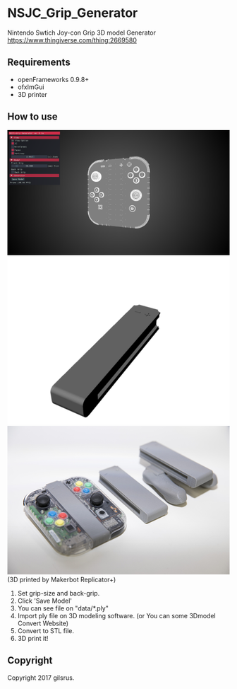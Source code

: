# NSJC_Grip_Generator
Nintendo Swtich Joy-con Grip 3D model Generator 
https://www.thingiverse.com/thing:2669580

## Requirements
- openFrameworks 0.9.8+
- ofxImGui
- 3D printer

## How to use
![SC](https://github.com/gilsrus/NSJC_Grip_Generator/raw/master/sc1.png)
![SC2](https://github.com/gilsrus/NSJC_Grip_Generator/raw/master/sc2.png)
![SC3](https://github.com/gilsrus/NSJC_Grip_Generator/raw/master/sc3.png)
(3D printed by Makerbot Replicator+) 

1. Set grip-size and back-grip.
2. Click 'Save Model'
3. You can see file on "data/*.ply"
4. Import ply file on 3D modeling software. (or You can some 3Dmodel Convert Website)
5. Convert to STL file.
6. 3D print it!

## Copyright
Copyright 2017 gilsrus.
